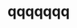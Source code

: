 # qqqqqqq
<html>
<head></head>
<body>
<div content="8FC628C9F43D42E2B77C2801518AF2A5678A1CBCE8DF4F9DA9504AF2502175B6053B31CFC62A40AF9F5095B2E1935835AC40E4D643AE62AB2794714C19227E4277D6C093DCA40DC4E39C457897CAFF7435491366E83965CD6C4F79A04E8823B87A37B9F84B0A63794DC17943157BB2DAED288CE7E399460D5B0C9A06D1AB7D3A776E127A7F7D05"></div>
</body>
</html>

